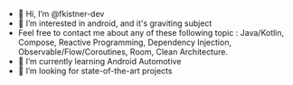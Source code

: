 - 👋 Hi, I’m @fkistner-dev
- 👀 I’m interested in android, and it's graviting subject
- Feel free to contact me about any of these following topic :
Java/Kotlin, Compose, Reactive Programming, Dependency Injection, Observable/Flow/Coroutines, Room, Clean Architecture.
- 🌱 I’m currently learning Android Automotive
- 💞️ I’m looking for state-of-the-art projects
